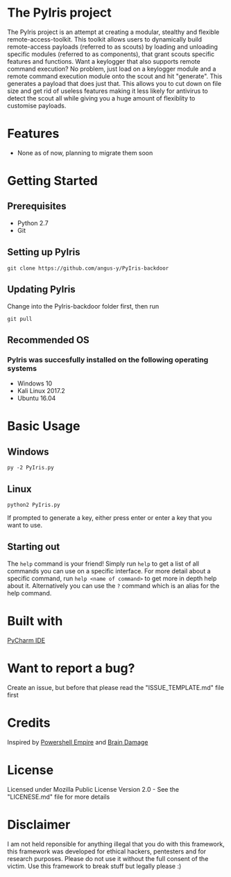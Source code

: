 # The PyIris project
The PyIris project is an attempt at creating a modular, stealthy and flexible remote-access-toolkit. This toolkit allows users to 
dynamically build remote-access payloads (referred to as scouts) by loading and unloading specific modules (referred to as components), 
that grant scouts specific features and functions. Want a keylogger that also supports remote command execution? No problem, just load 
on a keylogger module and a remote command execution module onto the scout and hit "generate". This generates a payload that 
does just that. This allows you to cut down on file size and get rid of useless features making it less likely for antivirus to 
detect the scout all while giving you a huge amount of flexiblity to customise payloads.

# Features
- None as of now, planning to migrate them soon

# Getting Started
## Prerequisites
- Python 2.7
- Git

## Setting up PyIris

```git clone https://github.com/angus-y/PyIris-backdoor```

## Updating PyIris
Change into the PyIris-backdoor folder first, then run

```git pull```

## Recommended OS
### PyIris was succesfully installed on the following operating systems
- Windows 10
- Kali Linux 2017.2
- Ubuntu 16.04

# Basic Usage
## Windows
```py -2 PyIris.py```

## Linux
```python2 PyIris.py```

If prompted to generate a key, either press enter or enter a key that you want to use.

## Starting out
The ```help``` command is your friend! Simply run ```help``` to get a list of all commands you can use on a specific interface. For more 
detail about a specific command, run ```help <name of command>``` to get more in depth help about it. Alternatively you can use the 
```?``` command which is an alias for the help command. 

# Built with
[PyCharm IDE](https://www.jetbrains.com/pycharm/)

# Want to report a bug?
Create an issue, but before that please read the "ISSUE_TEMPLATE.md" file first

# Credits
Inspired by [Powershell Empire](https://github.com/EmpireProject/Empire) and [Brain Damage](https://github.com/mehulj94/BrainDamage)

# License
Licensed under Mozilla Public License Version 2.0 - See the "LICENESE.md" file for more details

# Disclaimer
I am not held reponsible for anything illegal that you do with this framework, this framework was developed for ethical hackers, 
pentesters and for research purposes. Please do not use it without the full consent of the victim. Use this framework to break stuff but 
legally please :)
